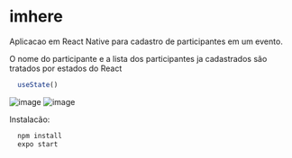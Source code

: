 # imhere

Aplicacao em React Native para cadastro de participantes em um evento.

O nome do participante e a lista dos participantes ja cadastrados são tratados por estados do React
```ts
  useState()
```

![image](https://user-images.githubusercontent.com/55639735/210025759-19494adb-97fe-414e-b4dd-bf9a07bafd2a.png)
![image](https://user-images.githubusercontent.com/55639735/210025779-2ff578b2-5914-4893-afba-71a5d3901171.png)



Instalacão:
```bash
  npm install
  expo start
```
